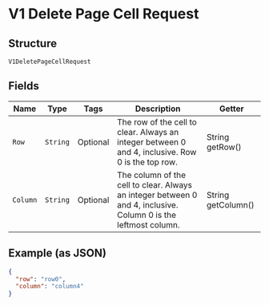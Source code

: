 
# V1 Delete Page Cell Request

## Structure

`V1DeletePageCellRequest`

## Fields

| Name | Type | Tags | Description | Getter |
|  --- | --- | --- | --- | --- |
| `Row` | `String` | Optional | The row of the cell to clear. Always an integer between 0 and 4, inclusive. Row 0 is the top row. | String getRow() |
| `Column` | `String` | Optional | The column of the cell to clear. Always an integer between 0 and 4, inclusive. Column 0 is the leftmost column. | String getColumn() |

## Example (as JSON)

```json
{
  "row": "row0",
  "column": "column4"
}
```

